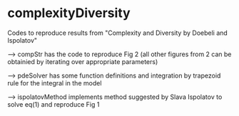 # complexityDiversity
Codes to reproduce results from "Complexity and Diversity by Doebeli and Ispolatov"

--> compStr has the code to reproduce Fig 2 (all other figures from 2 can be obtainied by iterating over appropriate  parameters)

--> pdeSolver has some function definitions and integration by trapezoid rule for the integral in the model

--> ispolatovMethod implements method suggested by Slava Ispolatov to solve eq(1) and reproduce Fig 1

